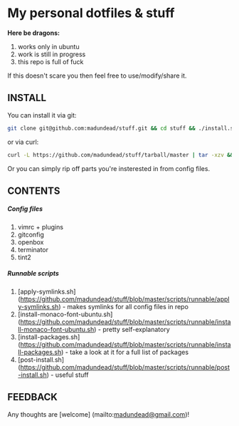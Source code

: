 My personal dotfiles & stuff
============================

__Here be dragons:__

1. works only in ubuntu
2. work is still in progress
3. this repo is full of fuck


If this doesn't scare you then feel free to use/modify/share it.   

INSTALL
-------
You can install it via git:
```bash
git clone git@github.com:madundead/stuff.git && cd stuff && ./install.sh
```
or via curl:
```bash
curl -L https://github.com/madundead/stuff/tarball/master | tar -xzv && cd madundead-stuff* && ./install.sh
```

Or you can simply rip off parts you're insterested in from config files.  

CONTENTS
--------

##### Config files
1. vimrc + plugins
2. gitconfig
3. openbox
4. terminator
5. tint2

##### Runnable scripts
1. [apply-symlinks.sh] (https://github.com/madundead/stuff/blob/master/scripts/runnable/apply-symlinks.sh) - makes symlinks for all config files in repo
2. [install-monaco-font-ubuntu.sh] (https://github.com/madundead/stuff/blob/master/scripts/runnable/install-monaco-font-ubuntu.sh) - pretty self-explanatory
3. [install-packages.sh] (https://github.com/madundead/stuff/blob/master/scripts/runnable/install-packages.sh) - take a look at it for a full list of packages
4. [post-install.sh] (https://github.com/madundead/stuff/blob/master/scripts/runnable/post-install.sh) - useful stuff

FEEDBACK
--------

Any thoughts are [welcome] (mailto:madundead@gmail.com)!

